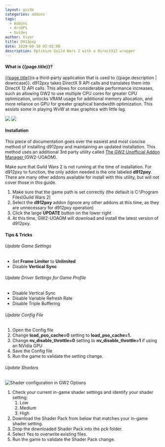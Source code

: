 ```yaml
---
layout: guide
categories: addons
tags:
  - Addons
  - ArcDPS
  - Guides
author: Xivor
title: D912pxy
date: 2020-08-30 02:02:00
description: Optimize Guild Wars 2 with a DirectX12 wrapper
---
```


#### What is {{page.title}}?

[{{page.title}}](https://github.com/megai2/d912pxy)is a third-party application that is used to {{page.description | downcase}}.<!--more-->  d912pxy takes DirectX 9 API calls and translates them into DirectX 12 API calls. This allows for considerable performance increases, such as allowing GW2 to use multiple CPU cores for greater CPU optimization, unlocks VRAM usage for additional memory allocation, and more reliance on GPU for greater graphical bandwidth optimization. This assists some in playing WvW at max graphics with little lag.

[![](http://img.youtube.com/vi/zVRqB-vyfI0/0.jpg)](http://www.youtube.com/watch?v=zVRqB-vyfI0 "")
[![](http://img.youtube.com/vi/VMJga6mdRU4/0.jpg)](http://www.youtube.com/watch?v=VMJga6mdRU4 "")

#### Installation

This piece of documentation goes over the easiest and most concise method of installing d912pxy and maintaining an updated installation. This method uses an additional 3rd party utility called [The GW2 Unofficial Addon Manager ](https://github.com/fmmmlee/GW2-Addon-Manager)(GW2-UOAOM). 


Make sure that Guild Wars 2 is not running at the time of installation. For d912pxy to function, the only addon needed is the one labeled **d912pxy**. There are many other addons available for install with this utility, but will not cover those in this guide.

1. Make sure that the game path is set correctly (the default is C:\Program Files\Guild Wars 2)
2. Select the **d912pxy** addon (ignore any other addons at this time, as they are unnecessary for d912pxy operation)
3. Click the large **UPDATE** button on the lower right
4. At this time, GW2-UOAOM will download and install the latest version of d912pxy. 

#### Tips & Tricks

###### Update Game Settings

* Set **Frame Limiter** to **Unlimited**
* Disable **Vertical Sync**

###### Update Driver Settings for Game Profile

* Disable Vertical Sync
* Disable Variable Refresh Rate
* Disable Triple Buffering

###### Update Config File

1. Open the Config file
2. Change **load\_pso\_cache=0** setting to **load\_pso\_cache=1.**
3. Change **nv\_disable\_throttle=0** setting to **nv\_disable\_throttle=1** if using an NVidia GPU
4. Save the Config file
5. Run the game to validate the setting change.

###### Update Shaders

![Shader configuration in GW2 Options]({{site./url}}/assets/img/addons/image%20%282%29.png)

1. Check your current in-game shader settings and identify your shader setting:
   1. Low
   2. Medium
   3. High
2. Download the Shader Pack from below that matches your in-game shader setting.
3. Drop the downloaded Shader Pack into the pck folder.
4. Select Yes to overwrite existing files.
5. Run the game to validate the Shader Pack change.



